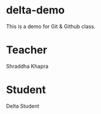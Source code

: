 # delta-demo
This is a demo for Git &amp; Github class.

# Teacher
Shraddha Khapra

# Student
Delta Student